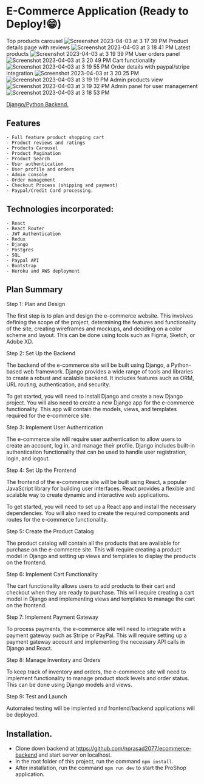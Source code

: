 # E-Commerce Application (Ready to Deploy!😁)

Top products carousel ![Screenshot 2023-04-03 at 3 17 39 PM](https://user-images.githubusercontent.com/114438461/229618898-98bf3618-b7c1-40b5-b9c3-102c8a549c37.png)
Product details page with reviews ![Screenshot 2023-04-03 at 3 18 41 PM](https://user-images.githubusercontent.com/114438461/229619165-cbecc133-5b68-4ccb-bbe5-74613fa0121a.png)
Latest products ![Screenshot 2023-04-03 at 3 19 39 PM](https://user-images.githubusercontent.com/114438461/229619873-53bcda52-8892-4886-88d6-104fe4ea3085.png)
User orders panel![Screenshot 2023-04-03 at 3 20 49 PM](https://user-images.githubusercontent.com/114438461/229619993-44c15cca-66a8-4d7f-9d87-838ec00d5717.png)
Cart functionality ![Screenshot 2023-04-03 at 3 19 55 PM](https://user-images.githubusercontent.com/114438461/229620176-63d67813-ca06-4b95-bd1d-f35e08505676.png)
Order details with paypal/stripe integration ![Screenshot 2023-04-03 at 3 20 25 PM](https://user-images.githubusercontent.com/114438461/229620342-358f4630-3212-4ff9-815d-9b7beb0af310.png)![Screenshot 2023-04-03 at 3 19 19 PM](https://user-images.githubusercontent.com/114438461/229620962-8fc50e12-f9d4-406e-b44a-05c278b587dd.png)
Admin products view ![Screenshot 2023-04-03 at 3 19 32 PM](https://user-images.githubusercontent.com/114438461/229620897-a4053f17-4340-4d45-89df-7f7b2199f118.png)
Admin panel for user management ![Screenshot 2023-04-03 at 3 18 53 PM](https://user-images.githubusercontent.com/114438461/229621015-c26e0f82-975a-41d7-9486-a086d85b54ff.png)

[Django/Python Backend.](https://github.com/nprasad2077/ecommerce-backend)

## Features
    - Full feature product shopping cart
    - Product reviews and ratings
    - Products Carousel
    - Product Pagination
    - Product Search
    - User authentication
    - User profile and orders
    - Admin console
    - Order management
    - Checkout Process (shipping and payment)
    - Paypal/Credit Card processing.

## Technologies incorporated:
    - React
    - React Router
    - JWT Authentication
    - Redux
    - Django
    - Postgres
    - SQL
    - Paypal API
    - Bootstrap
    - Heroku and AWS deployment

## Plan Summary

Step 1: Plan and Design

The first step is to plan and design the e-commerce website. This involves defining the scope of the project, determining the features and functionality of the site, creating wireframes and mockups, and deciding on a color scheme and layout. This can be done using tools such as Figma, Sketch, or Adobe XD.

Step 2: Set Up the Backend

The backend of the e-commerce site will be built using Django, a Python-based web framework. Django provides a wide range of tools and libraries to create a robust and scalable backend. It includes features such as ORM, URL routing, authentication, and security.

To get started, you will need to install Django and create a new Django project. You will also need to create a new Django app for the e-commerce functionality. This app will contain the models, views, and templates required for the e-commerce site.

Step 3: Implement User Authentication

The e-commerce site will require user authentication to allow users to create an account, log in, and manage their profile. Django includes built-in authentication functionality that can be used to handle user registration, login, and logout.

Step 4: Set Up the Frontend

The frontend of the e-commerce site will be built using React, a popular JavaScript library for building user interfaces. React provides a flexible and scalable way to create dynamic and interactive web applications.

To get started, you will need to set up a React app and install the necessary dependencies. You will also need to create the required components and routes for the e-commerce functionality.

Step 5: Create the Product Catalog

The product catalog will contain all the products that are available for purchase on the e-commerce site. This will require creating a product model in Django and setting up views and templates to display the products on the frontend.

Step 6: Implement Cart Functionality

The cart functionality allows users to add products to their cart and checkout when they are ready to purchase. This will require creating a cart model in Django and implementing views and templates to manage the cart on the frontend.

Step 7: Implement Payment Gateway

To process payments, the e-commerce site will need to integrate with a payment gateway such as Stripe or PayPal. This will require setting up a payment gateway account and implementing the necessary API calls in Django and React.

Step 8: Manage Inventory and Orders

To keep track of inventory and orders, the e-commerce site will need to implement functionality to manage product stock levels and order status. This can be done using Django models and views.

Step 9: Test and Launch

Automated testing will be implented and frontend/backend applications will be deployed.

## Installation.

- Clone down backend at https://github.com/nprasad2077/ecommerce-backend and start server on localhost.
- In the root folder of this project, run the command `npm install`.
- After installation, run the command `npm run dev` to start the ProShop application.
